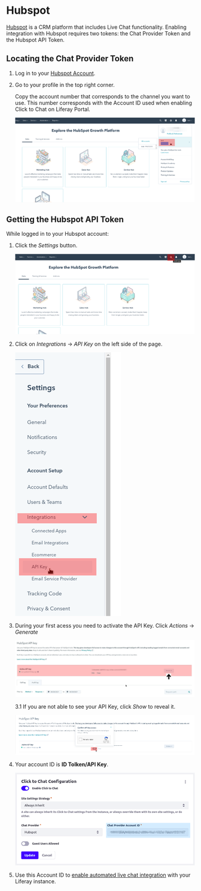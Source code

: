 # Hubspot

[Hubspot](https://www.hubspot.com/) is a CRM platform that includes Live Chat functionality. Enabling integration with Hubspot requires two tokens: the Chat Provider Token and the Hubspot API Token.

## Locating the Chat Provider Token

1. Log in to your [Hubspot Account](https://app.hubspot.com/login).

1. Go to your profile in the top right corner.

    Copy the account number that corresponds to the channel you want to use. This number corresponds with the Account ID used when enabling Click to Chat on Liferay Portal.

    ![Id token](./hubspot/images/01.png)

## Getting the Hubspot API Token



While logged in to your Hubspot account:

1. Click the *Settings* button.

    ![Settings](./hubspot/images/02.png)

2. Click on *Integrations* &rarr; *API Key* on the left side of the page.

    ![Api Key](./hubspot/images/03.png)

3. During your first acess you need to activate the API Key. Click *Actions* &rarr; *Generate*

    ![Active API Key](./hubspot/images/04.png)
   

    3.1 If you are not able to see your API Key, click *Show* to reveal it.

    ![Show API Key](./hubspot/images/05.png) 

4. Your account ID is **ID Tolken/API Key**. 

    ![Account ID](./hubspot/images/06.png)
   
5. Use this Account ID to [enable automated live chat integration](../enabling-automated-live-chat-systems.md) with your Liferay instance. 
